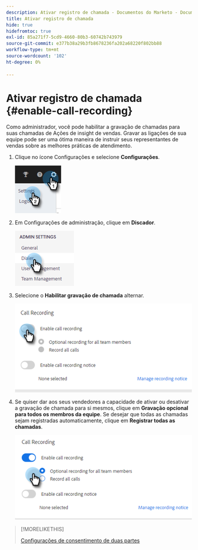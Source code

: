 ```yaml
---
description: Ativar registro de chamada - Documentos do Marketo - Documentação do produto
title: Ativar registro de chamada
hide: true
hidefromtoc: true
exl-id: 85a271f7-5cd9-4660-80b3-60742b743979
source-git-commit: e377b38a29b3fb8678236fa202a68220f802bb88
workflow-type: tm+mt
source-wordcount: '102'
ht-degree: 0%

---
```


# Ativar registro de chamada {#enable-call-recording}

Como administrador, você pode habilitar a gravação de chamadas para suas chamadas de Ações de insight de vendas. Gravar as ligações de sua equipe pode ser uma ótima maneira de instruir seus representantes de vendas sobre as melhores práticas de atendimento.

1. Clique no ícone Configurações e selecione **Configurações**.

   ![](assets/enable-call-recording-1.png)

1. Em Configurações de administração, clique em **Discador**.

   ![](assets/enable-call-recording-2.png)

1. Selecione o **Habilitar gravação de chamada** alternar.

   ![](assets/enable-call-recording-3.png)

1. Se quiser dar aos seus vendedores a capacidade de ativar ou desativar a gravação de chamada para si mesmos, clique em **Gravação opcional para todos os membros da equipe**. Se desejar que todas as chamadas sejam registradas automaticamente, clique em **Registrar todas as chamadas**.

   ![](assets/enable-call-recording-4.png)

>[!MORELIKETHIS]
>
>[Configurações de consentimento de duas partes](/help/marketo/product-docs/marketo-sales-insight/actions/phone/two-party-consent-settings.md)
